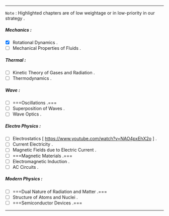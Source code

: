 
---

`Note` : Highlighted chapters are of low weightage or in low-priority in our strategy .

##### Mechanics :
- [x] Rotational Dynamics .
- [ ] Mechanical Properties of Fluids .
##### Thermal :
- [ ] Kinetic Theory of Gases and Radiation .
- [ ] Thermodynamics .
##### Wave :
- [ ] ===Oscillations .===
- [ ] Superposition of Waves .
- [ ] Wave Optics .
##### Electro Physics :
- [ ] Electrostatics [ https://www.youtube.com/watch?v=NAO4pxEhX2o ] .
- [ ] Current Electricity .
- [ ] Magnetic Fields due to Electric Current .
- [ ] ===Magnetic Materials .===
- [ ] Electromagnetic Induction .
- [ ] AC Circuits .
##### Modern Physics :
- [ ] ===Dual Nature of Radiation and Matter .===
- [ ] Structure of Atoms and Nuclei .
- [ ] ===Semiconductor Devices .===

---